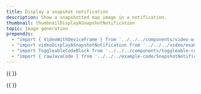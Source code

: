 ```yaml
---
title: Display a snapshot notification
description: Show a snapshotted map image in a notification.
thumbnail: thumbnailDisplayASnapshotNotification
topic: Image generation
prependJs:
  - "import { VideoWithDeviceFrame } from '../../../components/video-with-device-frame'"
  - "import videoDisplayASnapshotNotification from '../../../video/example-snapshotnotification.mp4'"
  - "import ToggleableCodeBlock from '../../../components/toggleable-code-block'"
  - "import { rawJavaCode } from '../../../example-code/SnapshotNotificationActivity.js'"
---
```


{{
  <VideoWithDeviceFrame 
    videoFile={videoDisplayASnapshotNotification}
    rotation="vertical"
    device="pixel-2"
  />
}}

<!-- Any notes about this example would go here.  -->

{{
  <ToggleableCodeBlock 
    java={rawJavaCode}
  />
}}
